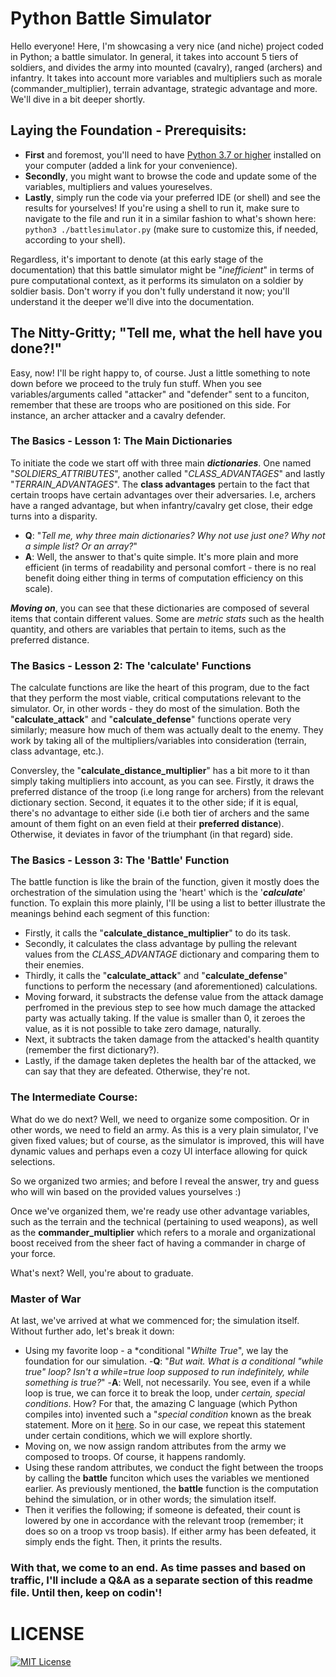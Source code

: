 # Python Battle Simulator 

Hello everyone! Here, I'm showcasing a very nice (and niche) project coded in Python; a battle simulator. In general, it takes into account 5 tiers of soldiers, and divides the army into mounted (cavalry), ranged (archers) and infantry. It takes into account more variables and multipliers such as morale (commander_multiplier), terrain advantage, strategic advantage and more. We'll dive in a bit deeper shortly.

## Laying the Foundation - Prerequisits:

- **First** and foremost, you'll need to have [Python 3.7 or higher](https://www.python.org/downloads/) installed on your computer (added a link for your convenience).
- **Secondly**, you might want to browse the code and update some of the variables, multipliers and values youreselves. 
- **Lastly**, simply run the code via your preferred IDE (or shell) and see the results for yourselves! If you're using a shell to run it, make sure to navigate to the file and run it in a similar fashion to what's shown here: ```python3 ./battlesimulator.py``` (make sure to customize this, if needed, according to your shell).

Regardless, it's important to denote (at this early stage of the documentation) that this battle simulator might be "*inefficient*" in terms of pure computational context, as it performs its simulaton on a soldier by soldier basis. Don't worry if you don't fully understand it now; you'll understand it the deeper we'll dive into the documentation. 

## The Nitty-Gritty; "Tell me, what the hell have you done?!"

Easy, now! I'll be right happy to, of course. Just a little something to note down before we proceed to the truly fun stuff. When you see variables/arguments called "attacker" and "defender" sent to a funciton, remember that these are troops who are positioned on this side. For instance, an archer attacker and a cavalry defender.

### The Basics - Lesson 1: The Main Dictionaries

To initiate the code we start off with three main ***dictionaries***. One named "*SOLDIERS_ATTRIBUTES*", another called "*CLASS_ADVANTAGES*" and lastly "*TERRAIN_ADVANTAGES*". The **class advantages** pertain to the fact that certain troops have certain advantages over their adversaries. I.e, archers have a ranged advantage, but when infantry/cavalry get close, their edge turns into a disparity. 

- **Q**: "*Tell me, why three main dictionaries? Why not use just one? Why not a simple list? Or an array?*"
- **A**: Well, the answer to that's quite simple. It's more plain and more efficient (in terms of readability and personal comfort - there is no real benefit doing either thing in terms of computation efficiency on this scale). 

***Moving on***, you can see that these dictionaries are composed of several items that contain different values. Some are *metric stats* such as the health quantity, and others are variables that pertain to items, such as the preferred distance. 

### The Basics - Lesson 2: The 'calculate' Functions

The calculate functions are like the heart of this program, due to the fact that they perform the most viable, critical computations relevant to the simulator. Or, in other words - they do most of the simulation. Both the "**calculate_attack**" and "**calculate_defense**" functions operate very similarly; measure how much of them was actually dealt to the enemy. They work by taking all of the multipliers/variables into consideration (terrain, class advantage, etc.). 

Conversley, the "**calculate_distance_multiplier**" has a bit more to it than simply taking multipliers into account, as you can see. Firstly, it draws the preferred distance of the troop (i.e long range for archers) from the relevant dictionary section. Second, it equates it to the other side; if it is equal, there's no advantage to either side (i.e both tier of archers and the same amount of them fight on an even field at their **preferred distance**). Otherwise, it deviates in favor of the triumphant (in that regard) side. 

### The Basics - Lesson 3: The 'Battle' Function

The battle function is like the brain of the function, given it mostly does the orchestration of the simulation using the 'heart' which is the '***calculate***' function. To explain this more plainly, I'll be using a list to better illustrate the meanings behind each segment of this function:

- Firstly, it calls the "**calculate_distance_multiplier**" to do its task.
- Secondly, it calculates the class advantage by pulling the relevant values from the *CLASS_ADVANTAGE* dictionary and comparing them to their enemies. 
- Thirdly, it calls the "**calculate_attack**" and "**calculate_defense**" functions to perform the necessary (and aforementioned) calculations.
- Moving forward, it substracts the defense value from the attack damage perfromed in the previous step to see how much damage the attacked party was actually taking. If the value is smaller than 0, it zeroes the value, as it is not possible to take zero damage, naturally. 
- Next, it subtracts the taken damage from the attacked's health quantity (remember the first dictionary?).
- Lastly, if the damage taken depletes the health bar of the attacked, we can say that they are defeated. Otherwise, they're not.

### The Intermediate Course: 

What do we do next? Well, we need to organize some composition. Or in other words, we need to field an army. As this is a very plain simulator, I've given fixed values; but of course, as the simulator is improved, this will have dynamic values and perhaps even a cozy UI interface allowing for quick selections. 

So we organized two armies; and before I reveal the answer, try and guess who will win based on the provided values yourselves :)

Once we've organized them, we're ready use other advantage variables, such as the terrain and the technical (pertaining to used weapons), as well as the **commander_multiplier** which refers to a morale and organizational boost received from the sheer fact of having a commander in charge of your force.

What's next? Well, you're about to graduate. 

### Master of War

At last, we've arrived at what we commenced for; the simulation itself. Without further ado, let's break it down:

- Using my favorite loop - a *conditional "*Whilte True*", we lay the foundation for our simulation. 
-**Q**: "*But wait. What is a conditional "while true" loop? Isn't a while=true loop supposed to run indefinitely, while something is true?*"
-**A**: Well, not necessarily. You see, even if a while loop is true, we can force it to break the loop, under *certain, special conditions*. How? For that, the amazing C language (which Python compiles into) invented such a "*special condition* known as the break statement. More on it [here](https://learn.microsoft.com/en-us/cpp/c-language/break-statement-c?view=msvc-170/). So in our case, we repeat this statement under certain conditions, which we will explore shortly.
- Moving on, we now assign random attributes from the army we composed to troops. Of course, it happens randomly.
- Using these random attributes, we conduct the fight between the troops by calling the **battle** funciton which uses the variables we mentioned earlier. As previously mentioned, the **battle** function is the computation behind the simulation, or in other words; the simulation itself. 
- Then it verifies the following; if someone is defeated, their count is lowered by one in accordance with the relevant troop (remember; it does so on a troop vs troop basis). If either army has been defeated, it simply ends the fight. Then, it prints the results. 

### With that, we come to an end. As time passes and based on traffic, I'll include a Q&A as a separate section of this readme file. Until then, keep on codin'!

# LICENSE

[![MIT License](https://img.shields.io/badge/license-MIT-blue.svg)](https://github.com/GiladTrachtenberg/python-battlesim/main/LICENSE)
